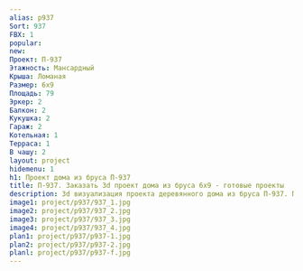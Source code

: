 ```yaml
---
alias: p937
Sort: 937
FBX: 1
popular: 
new: 
Проект: П-937
Этажность: Мансардный
Крыша: Ломаная
Размер: 6х9
Площадь: 79
Эркер: 2
Балкон: 2
Кукушка: 2
Гараж: 2
Котельная: 1
Терраса: 1
В чашу: 2
layout: project
hidemenu: 1
h1: Проект дома из бруса П-937
title: П-937. Заказать 3d проект дома из бруса 6х9 - готовые проекты
description: 3d визуализация проекта деревянного дома из бруса П-937. Площадь 79 м2, размер 6х9. Вы можете внести любые изменения в проект.
image1: project/p937/937_1.jpg
image2: project/p937/937_2.jpg
image3: project/p937/937_3.jpg
image4: project/p937/937_4.jpg
plan1: project/p937/p937-1.jpg
plan2: project/p937/p937-2.jpg
planl: project/p937/p937-f.jpg
---
```

